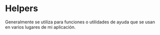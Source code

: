 # Helpers

Generalmente se utiliza para funciones o utilidades de ayuda que se usan en varios
lugares de mi aplicación.